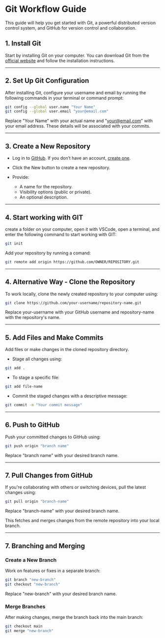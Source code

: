 # Git Workflow Guide

This guide will help you get started with Git, a powerful distributed version control system, and GitHub for version control and collaboration.


## 1. Install Git
Start by installing Git on your computer. You can download Git from the [official website](https://git-scm.com/) and follow the installation instructions.

---

## 2. Set Up Git Configuration
After installing Git, configure your username and email by running the following commands in your terminal or command prompt:

```bash
git config --global user.name "Your Name"
git config --global user.email "your@email.com"
```

Replace "Your Name" with your actual name and "your@email.com" with your email address. These details will be associated with your commits.

---

## 3. Create a New Repository

- Log in to [GitHub](https://github.com/). If you don’t have an account, [create one](https://github.com/join).

- Click the New button to create a new repository.

- Provide:
     - A name for the repository.
     - Visibility options (public or private).
     - An optional description.

---

## 4. Start working with GIT

create a folder on your computer, open it with VSCode, open a terminal, and enter the following command to start working with GIT:

```bash
git init
```
Add your repository by running a comand:

```bash
git remote add origin https://github.com/OWNER/REPOSITORY.git
```
---

## 4. Alternative Way - Clone the Repository

To work locally, clone the newly created repository to your computer using:

```bash
git clone https://github.com/your-username/repository-name.git
```

Replace your-username with your GitHub username and repository-name with the repository's name.

---

## 5. Add Files and Make Commits

Add files or make changes in the cloned repository directory.

- Stage all changes using:

```bash
git add .
```

- To stage a specific file:

```bash
git add file-name
```

- Commit the staged changes with a descriptive message:


```bash
git commit -m "Your commit message"
```

---

## 6. Push to GitHub

Push your committed changes to GitHub using:

```bash
git push origin "branch name"
```

Replace "branch name" with your desired branch name.

---

## 7. Pull Changes from GitHub

If you're collaborating with others or switching devices, pull the latest changes using:

```bash
git pull origin "branch-name"
```

Replace "branch-name" with your desired branch name.

This fetches and merges changes from the remote repository into your local branch.

---

## 7. Branching and Merging

### Create a New Branch

Work on features or fixes in a separate branch: 

```bash
git branch "new-branch"
git checkout "new-branch"
```

Replace "new-branch" with your desired branch name.

### Merge Branches

After making changes, merge the branch back into the main branch:

```bash
git checkout main
git merge "new-branch"
```
